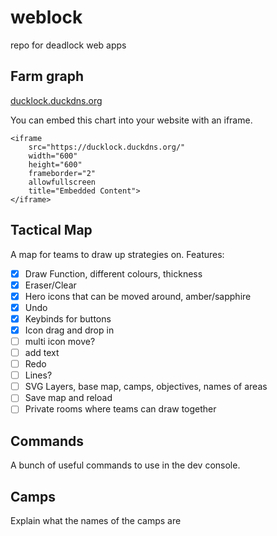 # weblock
repo for deadlock web apps

## Farm graph
[ducklock.duckdns.org](ducklock.duckdns.org)

You can embed this chart into your website with an iframe.

```
<iframe 
    src="https://ducklock.duckdns.org/"
    width="600" 
    height="600" 
    frameborder="2" 
    allowfullscreen 
    title="Embedded Content">
</iframe>
```

## Tactical Map
A map for teams to draw up strategies on.
Features:
- [x] Draw Function, different colours, thickness
- [x] Eraser/Clear
- [x] Hero icons that can be moved around, amber/sapphire
- [x] Undo
- [x] Keybinds for buttons
- [x] Icon drag and drop in
- [ ] multi icon move?
- [ ] add text
- [ ] Redo
- [ ] Lines?
- [ ] SVG Layers, base map, camps, objectives, names of areas
- [ ] Save map and reload
- [ ] Private rooms where teams can draw together

## Commands
A bunch of useful commands to use in the dev console.

## Camps
Explain what the names of the camps are


